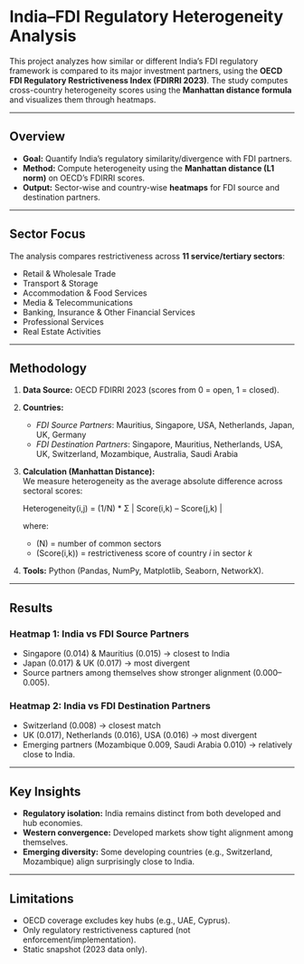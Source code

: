 # India–FDI Regulatory Heterogeneity Analysis

This project analyzes how similar or different India’s FDI regulatory framework is 
compared to its major investment partners, using the **OECD FDI Regulatory 
Restrictiveness Index (FDIRRI 2023)**. The study computes cross-country 
heterogeneity scores using the **Manhattan distance formula** and visualizes them 
through heatmaps.

---

## Overview
- **Goal:** Quantify India’s regulatory similarity/divergence with FDI partners.  
- **Method:** Compute heterogeneity using the **Manhattan distance (L1 norm)** on OECD’s FDIRRI scores.  
- **Output:** Sector-wise and country-wise **heatmaps** for FDI source and destination partners.  

---

## Sector Focus
The analysis compares restrictiveness across **11 service/tertiary sectors**:
- Retail & Wholesale Trade  
- Transport & Storage  
- Accommodation & Food Services  
- Media & Telecommunications  
- Banking, Insurance & Other Financial Services  
- Professional Services  
- Real Estate Activities  

---

## Methodology
1. **Data Source:** OECD FDIRRI 2023 (scores from 0 = open, 1 = closed).  
2. **Countries:**  
   - *FDI Source Partners*: Mauritius, Singapore, USA, Netherlands, Japan, UK, Germany  
   - *FDI Destination Partners*: Singapore, Mauritius, Netherlands, USA, UK, Switzerland, Mozambique, Australia, Saudi Arabia  
3. **Calculation (Manhattan Distance):**  
   We measure heterogeneity as the average absolute difference across sectoral scores:  

   Heterogeneity(i,j) = (1/N) * Σ | Score(i,k) – Score(j,k) |

   where:  
   - \(N\) = number of common sectors  
   - \(Score(i,k)\) = restrictiveness score of country *i* in sector *k*  
4. **Tools:** Python (Pandas, NumPy, Matplotlib, Seaborn, NetworkX).  

---

## Results
### Heatmap 1: India vs FDI Source Partners
- Singapore (0.014) & Mauritius (0.015) → closest to India  
- Japan (0.017) & UK (0.017) → most divergent  
- Source partners among themselves show stronger alignment (0.000–0.005).  

### Heatmap 2: India vs FDI Destination Partners
- Switzerland (0.008) → closest match  
- UK (0.017), Netherlands (0.016), USA (0.016) → most divergent  
- Emerging partners (Mozambique 0.009, Saudi Arabia 0.010) → relatively close to India.  

---

## Key Insights
- **Regulatory isolation:** India remains distinct from both developed and hub economies.  
- **Western convergence:** Developed markets show tight alignment among themselves.  
- **Emerging diversity:** Some developing countries (e.g., Switzerland, Mozambique) align surprisingly close to India.  

---

## Limitations
- OECD coverage excludes key hubs (e.g., UAE, Cyprus).  
- Only regulatory restrictiveness captured (not enforcement/implementation).  
- Static snapshot (2023 data only).  
